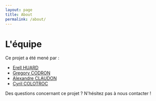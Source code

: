 ```yaml
---
layout: page
title: About
permalink: /about/
---
```

# L'équipe

Ce projet a été mené par :

* [Erell HUARD](mailto:erell.huard@gmail.com)
* [Gregory CODRON](mailto:gregory.codron@developpement-durable.gouv.fr)
* [Alexandre CLAUDON](mailto:alexandre.claudon@gmail.com)
* [Cyril COLOTROC](mailto:cyril.colotroc@gmail.com)

Des questions concernant ce projet ? N'hésitez pas à nous contacter ! 
